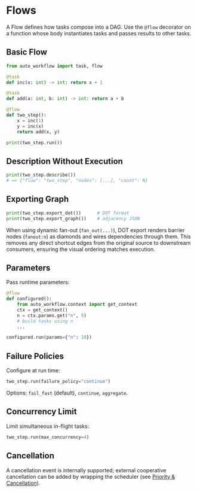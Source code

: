 # Flows

A Flow defines how tasks compose into a DAG. Use the `@flow` decorator on a function whose body instantiates tasks and passes results to other tasks.

## Basic Flow
```python
from auto_workflow import task, flow

@task
def inc(x: int) -> int: return x + 1

@task
def add(a: int, b: int) -> int: return a + b

@flow
def two_step():
    x = inc(1)
    y = inc(x)
    return add(x, y)

print(two_step.run())
```

## Description Without Execution
```python
print(two_step.describe())
# => {"flow": "two_step", "nodes": [...], "count": N}
```

## Exporting Graph
```python
print(two_step.export_dot())      # DOT format
print(two_step.export_graph())    # adjacency JSON
```

When using dynamic fan-out (`fan_out(...)`), DOT export renders barrier nodes (`fanout:n`) as
diamonds and wires dependencies through them. This removes any direct shortcut edges from the
original source to downstream consumers, ensuring the visual ordering matches execution.

## Parameters
Pass runtime parameters:
```python
@flow
def configured():
    from auto_workflow.context import get_context
    ctx = get_context()
    n = ctx.params.get("n", 5)
    # build tasks using n
    ...

configured.run(params={"n": 10})
```

## Failure Policies
Configure at run time:
```python
two_step.run(failure_policy="continue")
```
Options: `fail_fast` (default), `continue`, `aggregate`.

## Concurrency Limit
Limit simultaneous in-flight tasks:
```python
two_step.run(max_concurrency=4)
```

## Cancellation
A cancellation event is internally supported; external cooperative cancellation can be added by wrapping the scheduler (see [Priority & Cancellation](priority-cancellation.md)).
